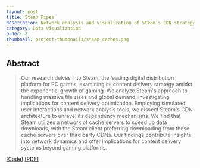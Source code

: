 ```yaml
---
layout: post
title: Steam Pipes
description: Network analysis and visualization of Steam's CDN strategy
category: Data Visualization
order: 2
thumbnail: project-thumbnails/steam_caches.png
---
```


## Abstract

> Our research delves into Steam, the leading digital distribution platform for PC games, examining its content delivery strategy amidst the exponential growth of gaming. We analyze Steam's approach to handling massive file sizes and global demand, investigating implications for content delivery optimization. Employing simulated user interactions and network analysis tools, we dissect Steam's CDN architecture to unravel its dependency mechanisms. We find that Steam utilizes a network of cache servers to speed up data downloads, with the Steam client preferring downloading from these cache servers over third party CDNs. Our findings contribute insights into network dynamics and offer implications for content delivery systems beyond gaming platforms.


[\[Code\]](https://github.com/icemoon97/steam-pipes) [\[PDF\]](\assets\files\steam_pipes_report.pdf)